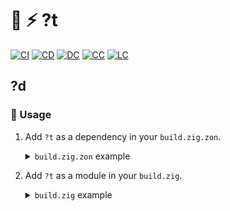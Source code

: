 # :lizard: :zap: ?t

[![CI][ci-shd]][ci-url]
[![CD][cd-shd]][cd-url]
[![DC][dc-shd]][dc-url]
[![CC][cc-shd]][cc-url]
[![LC][lc-shd]][lc-url]

## ?d

### :rocket: Usage

1. Add `?t` as a dependency in your `build.zig.zon`.

    <details>

    <summary><code>build.zig.zon</code> example</summary>

    ```zig
    .dependencies = .{
        .?t = .{
            .url = "https://github.com/?h/?t/archive/<git_tag_or_commit_hash>.tar.gz",
            .hash = "<package_hash>",
        },
    },
    ```

    Set `<package_hash>` to `12200000000000000000000000000000000000000000000000000000000000000000` and build your package to find the correct value specified in a compiler error message.

    </details>

2. Add `?t` as a module in your `build.zig`.

    <details>

    <summary><code>build.zig</code> example</summary>

    ```zig
    const ?t_dep = b.dependency("?t", .{});
    const ?t_mod = ?t.module("?t");
    exe.root_module.addImport("?t", ?t_mod);
    ```

    </details>

<!-- MARKDOWN LINKS -->

[ci-shd]: https://img.shields.io/github/actions/workflow/status/?h/?t/ci.yaml?branch=main&style=for-the-badge&logo=github&label=CI&labelColor=black
[ci-url]: https://github.com/?h/?t/blob/main/.github/workflows/ci.yaml
[cd-shd]: https://img.shields.io/github/actions/workflow/status/?h/?t/cd.yaml?branch=main&style=for-the-badge&logo=github&label=CD&labelColor=black
[cd-url]: https://github.com/?h/?t/blob/main/.github/workflows/cd.yaml
[dc-shd]: https://img.shields.io/badge/click-F6A516?style=for-the-badge&logo=zig&logoColor=F6A516&label=doc&labelColor=black
[dc-url]: https://?h.github.io/?t
[cc-shd]: https://img.shields.io/codecov/c/github/?h/?t?style=for-the-badge&labelColor=black
[cc-url]: https://app.codecov.io/gh/?h/?t
[lc-shd]: https://img.shields.io/github/license/?h/?t.svg?style=for-the-badge&labelColor=black
[lc-url]: https://github.com/?h/?t/blob/main/LICENSE.md
